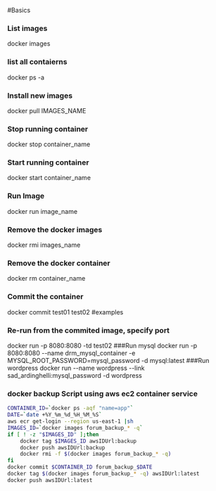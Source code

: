 #Basics
### List images
docker images
### list all contaierns
docker ps -a
### Install new images
docker pull IMAGES_NAME
### Stop running container
docker stop container_name
### Start running container
docker start container_name
### Run Image
docker run image_name
### Remove the docker images
docker rmi images_name
### Remove the docker container
docker rm container_name
### Commit the container
docker commit test01 test02
#examples
### Re-run from the commited image, specify port
docker run -p 8080:8080 -td test02
###Run mysql 
docker run -p 8080:8080 --name drm_mysql_container -e MYSQL_ROOT_PASSWORD=mysql_password -d mysql:latest
###Run wordpress
docker run --name wordpress --link sad_ardinghelli:mysql_password -d wordpress

### docker backup Script using aws ec2 container service 
```bash 
CONTAINER_ID=`docker ps -aqf "name=app"`
DATE=`date +%Y_%m_%d_%H_%M_%S`
aws ecr get-login --region us-east-1 |sh
IMAGES_ID=`docker images forum_backup_* -q`
if [ ! -z "$IMAGES_ID" ];then
	docker tag $IMAGES_ID awsIDUrl:backup
    docker push awsIDUrl:backup
    docker rmi -f $(docker images forum_backup_* -q)
fi
docker commit $CONTAINER_ID forum_backup_$DATE
docker tag $(docker images forum_backup_* -q) awsIDUrl:latest
docker push awsIDUrl:latest
```